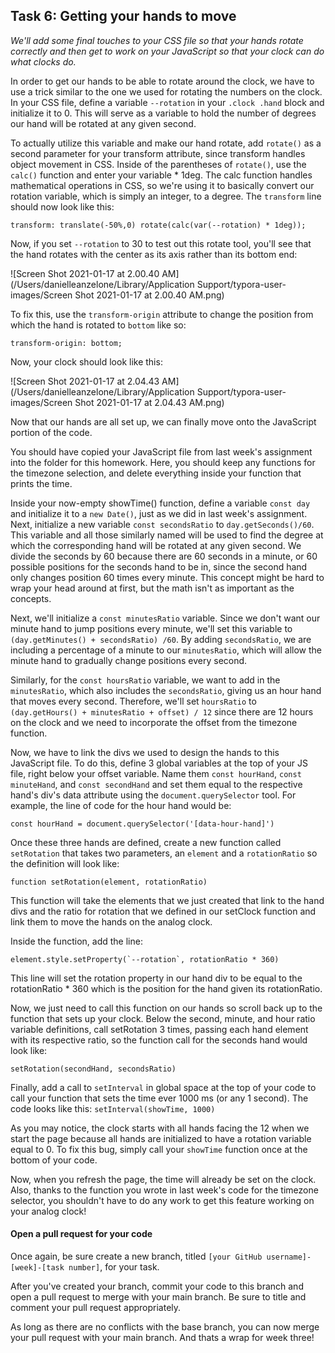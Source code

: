 ## Task 6: Getting your hands to move

*We'll add some final touches to your CSS file so that your hands rotate correctly and then get to work on your JavaScript so that your clock can do what clocks do.*

In order to get our hands to be able to rotate around the clock, we have to use a trick similar to the one we used for rotating the numbers on the clock.  In your CSS file, define a variable `--rotation` in your `.clock .hand` block and initialize it to 0.  This will serve as a variable to hold the number of degrees our hand will be rotated at any given second. 

To actually utilize this variable and make our hand rotate, add `rotate()` as a second parameter for your transform attribute, since transform handles object movement in CSS.  Inside of the parentheses of `rotate()`, use the `calc()` function and enter your variable * 1deg.  The calc function handles mathematical operations in CSS, so we're using it to basically convert our rotation variable, which is simply an integer, to a degree.  The `transform` line should now look like this:

`transform: translate(-50%,0) rotate(calc(var(--rotation) * 1deg));`

Now, if you set `--rotation` to 30 to test out this rotate tool, you'll see that the hand rotates with the center as its axis rather than its bottom end:

![Screen Shot 2021-01-17 at 2.00.40 AM](/Users/danielleanzelone/Library/Application Support/typora-user-images/Screen Shot 2021-01-17 at 2.00.40 AM.png)

To fix this, use the `transform-origin` attribute to change the position from which the hand is rotated to `bottom` like so:

`transform-origin: bottom;`

Now, your clock should look like this:

![Screen Shot 2021-01-17 at 2.04.43 AM](/Users/danielleanzelone/Library/Application Support/typora-user-images/Screen Shot 2021-01-17 at 2.04.43 AM.png)

Now that our hands are all set up, we can finally move onto the JavaScript portion of the code.

You should have copied your JavaScript file from last week's assignment into the folder for this homework. Here, you should keep any functions for the timezone selection, and delete everything inside your function that prints the time.

Inside your now-empty showTime() function, define a variable `const day` and initialize it to a `new Date()`, just as we did in last week's assignment. Next, initialize a new variable `const secondsRatio` to `day.getSeconds()/60`.  This variable and all those similarly named will be used to find the degree at which the corresponding hand will be rotated at any given second. We divide the seconds by 60 because there are 60 seconds in a minute, or 60 possible positions for the seconds hand to be in, since the second hand only changes position 60 times every minute.  This concept might be hard to wrap your head around at first, but the math isn't as important as the concepts.

Next, we'll initialize a `const minutesRatio` variable.  Since we don't want our minute hand to jump positions every minute, we'll set this variable  to `(day.getMinutes() + secondsRatio) /60`.  By adding `secondsRatio`, we are including a percentage of a minute to our `minutesRatio`, which will allow the minute hand to gradually change positions every second.

Similarly, for the `const hoursRatio` variable, we want to add in the `minutesRatio`, which also includes the `secondsRatio`, giving us an hour hand that moves every second.  Therefore, we'll set `hoursRatio` to `(day.getHours() + minutesRatio + offset) / 12` since there are 12 hours on the clock and we need to incorporate the offset from the timezone function.

Now, we have to link the divs we used to design the hands to this JavaScript file.  To do this, define 3 global variables at the top of your JS file, right below your offset variable.  Name them `const hourHand`, `const minuteHand`, and `const secondHand` and set them equal to the respective hand's div's data attribute using the `document.querySelector` tool. For example, the line of code for the hour hand would be:

`const hourHand = document.querySelector('[data-hour-hand]')`

Once these three hands are defined, create a new function called `setRotation` that takes two parameters, an `element` and a `rotationRatio` so the definition will look like:

`function setRotation(element, rotationRatio)`

This function will take the elements that we just created that link to the hand divs and the ratio for rotation that we defined in our setClock function and link them to move the hands on the analog clock.

Inside the function, add the line:

``element.style.setProperty(`--rotation`, rotationRatio * 360)``

This line will set the rotation property in our hand div to be equal to the rotationRatio * 360 which is the position for the hand given its rotationRatio.

Now, we just need to call this function on our hands so scroll back up to the function that sets up your clock.  Below the second, minute, and hour ratio variable definitions, call setRotation 3 times, passing each hand element with its respective ratio, so the function call for the seconds hand would look like:

`setRotation(secondHand, secondsRatio)`

Finally, add a call to `setInterval` in global space at the top of your code to call your function that sets the time ever 1000 ms (or any 1 second).  The code looks like this: `setInterval(showTime, 1000)`

As you may notice, the clock starts with all hands facing the 12 when we start the page because all hands are initialized to have a rotation variable equal to 0.  To fix this bug, simply call your `showTime` function once at the bottom of your code. 

Now, when you refresh the page, the time will already be set on the clock. Also, thanks to the function you wrote in last week's code for the timezone selector, you shouldn't have to do any work to get this feature working on your analog clock!

#### Open a pull request for your code

Once again, be sure create a new branch, titled `[your GitHub username]-[week]-[task number]`, for your task. 

After you've created your branch, commit your code to this branch and open a pull request to merge with your main branch.  Be sure to title and comment your pull request appropriately.

As long as there are no conflicts with the base branch, you can now merge your pull request with your main branch. And thats a wrap for week three!